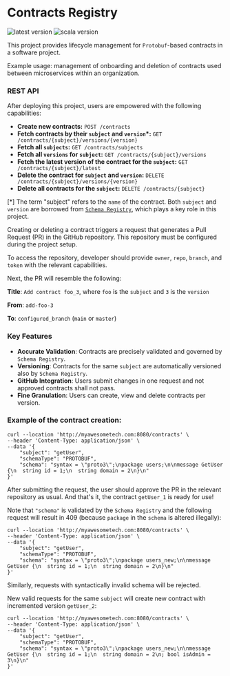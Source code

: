 # Contracts Registry
![latest version](https://img.shields.io/badge/version-0.6.0-orange)
![scala version](https://img.shields.io/badge/scala-3-red)

This project provides lifecycle management for `Protobuf`-based contracts in a software project.

Example usage: management of onboarding and deletion of contracts used between microservices within an organization.

### REST API

After deploying this project, users are empowered with the following capabilities:
 - **Create new contracts:** `POST /contracts`
 - **Fetch contracts by their `subject` and `version`*:** `GET /contracts/{subject}/versions/{version}` 
 - **Fetch all `subjects`:** `GET /contracts/subjects`
 - **Fetch all `versions` for `subject`:** `GET /contracts/{subject}/versions` 
 - **Fetch the latest version of the contract for the `subject`:** `GET /contracts/{subject}/latest`
 - **Delete the contract for `subject` and `version`:** `DELETE /contracts/{subject}/versions/{version}`
 - **Delete all contracts for the `subject`:** `DELETE /contracts/{subject}`

[*] The term "subject" refers to the `name` of the contract. Both `subject` and `version` are borrowed from [`Schema Registry`](https://docs.confluent.io/platform/current/schema-registry/index.html), which plays a key role in this project.

Creating or deleting a contract triggers a request that generates a Pull Request (PR) in the GitHub repository. This repository must be configured during the project setup.

To access the repository, developer should provide `owner`, `repo`, `branch`, and `token` with the relevant capabilities.

Next, the PR will resemble the following:

**Title**: `Add contract foo_3`, where `foo` is the `subject` and `3` is the `version`

**From**:  `add-foo-3`

**To**: `configured_branch` (`main` or `master`)

### Key Features

- **Accurate Validation**: Contracts are precisely validated and governed by `Schema Registry`.
- **Versioning**: Contracts for the same `subject` are automatically versioned also by `Schema Registry`.
- **GitHub Integration**: Users submit changes in one request and not approved contracts shall not pass.
- **Fine Granulation**: Users can create, view and delete contracts per version.
 
### Example of the contract creation:

```shell
curl --location 'http://myawesometech.com:8080/contracts' \
--header 'Content-Type: application/json' \
--data '{
    "subject": "getUser",
    "schemaType": "PROTOBUF",
    "schema": "syntax = \"proto3\";\npackage users;\n\nmessage GetUser {\n  string id = 1;\n  string domain = 2\n}\n"
}'
```
After submitting the request, the user should approve the PR in the relevant repository as usual. And that's it, the contract `getUser_1` is ready for use!

Note that `"schema"` is validated by the `Schema Registry` and the following request will result in 409 (because `package` in the `schema` is altered illegally):

```shell
curl --location 'http://myawesometech.com:8080/contracts' \
--header 'Content-Type: application/json' \
--data '{
    "subject": "getUser",
    "schemaType": "PROTOBUF",
    "schema": "syntax = \"proto3\";\npackage users_new;\n\nmessage GetUser {\n  string id = 1;\n  string domain = 2\n}\n"
}'
```
Similarly, requests with syntactically invalid schema will be rejected.

New valid requests for the same `subject` will create new contract with incremented version `getUser_2`:

```shell
curl --location 'http://myawesometech.com:8080/contracts' \
--header 'Content-Type: application/json' \
--data '{
    "subject": "getUser",
    "schemaType": "PROTOBUF",
    "schema": "syntax = \"proto3\";\npackage users_new;\n\nmessage GetUser {\n  string id = 1;\n  string domain = 2\n; bool isAdmin = 3\n}\n"
}'
```
